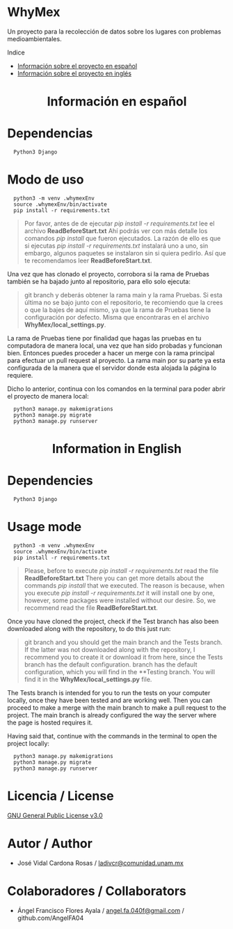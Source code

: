 # WhyMex
Un proyecto para la recolección de datos sobre los lugares con problemas medioambientales. 

Indice
<ul>
  <li><a href="#spanish">Información sobre el proyecto en español</a></li>
  <li><a href="#english">Información sobre el proyecto en inglés</a></li>
</ul>
 
<center><h1><strong><a name = "spanish">Información en español</a></strong></h1></center>

# Dependencias 
``` 
  Python3 Django
```
# Modo de uso

```
  python3 -m venv .whymexEnv
  source .whymexEnv/bin/activate
  pip install -r requirements.txt
```
> Por favor, antes de de ejecutar *pip install -r requirements.txt* lee el archivo **ReadBeforeStart.txt**
> Ahí podrás ver con más detalle los comandos *pip install* que fueron ejecutados.
> La razón de ello es que si ejecutas *pip install -r requirements.txt* instalará uno a uno, sin embargo, algunos paquetes se
> instalaron sin si quiera pedirlo. Así que te recomendamos leer **ReadBeforeStart.txt**. 


Una vez que has clonado el proyecto, corrobora si la rama de Pruebas también se ha bajado junto al repositorio, para ello solo ejecuta: 
> git branch 
y deberás obtener la rama main y la rama Pruebas. Si esta última no se bajo junto con el repositorio, te recomiendo que la crees o que la bajes de aquí 
mismo, ya que la rama de Pruebas tiene la configuración por defecto. Misma que encontraras en el archivo **WhyMex/local_settings.py**.

La rama de Pruebas tiene por finalidad que hagas las pruebas en tu computadora de manera local, una vez que han sido probadas y funcionan bien. 
Entonces puedes proceder a hacer un merge con la rama principal para efectuar un pull request al proyecto. La rama main por su parte ya esta 
configurada de la manera que el servidor donde esta alojada la página lo requiere. 

Dicho lo anterior, continua con los comandos en la terminal para poder abrir el proyecto de manera local:

```
  python3 manage.py makemigrations
  python3 manage.py migrate
  python3 manage.py runserver
```

 
<center><h1><strong><a name = "english">Information in English</a></strong></h1></center>

# Dependencies
``` 
  Python3 Django
```
# Usage mode
```
  python3 -m venv .whymexEnv
  source .whymexEnv/bin/activate
  pip install -r requirements.txt
```

> Please, before to execute *pip install -r requirements.txt* read the file **ReadBeforeStart.txt**
> There you can get more details about the commands *pip install* that we executed.
> The reason is because, when you execute *pip install -r requirements.txt* it will install one by one, however, some packages
> were installed without our desire. So, we recommend read the file **ReadBeforeStart.txt**. 


Once you have cloned the project, check if the Test branch has also been downloaded along with the repository, to do this just run:  
> git branch 
and you should get the main branch and the Tests branch. If the latter was not downloaded along with the repository,
I recommend you to create it or download it from here, since the Tests branch has the default configuration.
branch has the default configuration, which you will find in the **Testing branch. You will find it in the **WhyMex/local_settings.py** file.

The Tests branch is intended for you to run the tests on your computer locally, once they have been tested and are working well. 
Then you can proceed to make a merge with the main branch to make a pull request to the project. The main branch is already 
configured the way the server where the page is hosted requires it.



Having said that, continue with the commands in the terminal to open the project locally:

```
  python3 manage.py makemigrations
  python3 manage.py migrate
  python3 manage.py runserver
```

# Licencia / License
[GNU General Public License v3.0](https://www.gnu.org/licenses/gpl-3.0.en.html)

# Autor / Author
* José Vidal Cardona Rosas / ladivcr@comunidad.unam.mx

# Colaboradores / Collaborators
* Ángel Francisco Flores Ayala / angel.fa.040f@gmail.com /  github.com/AngelFA04 

